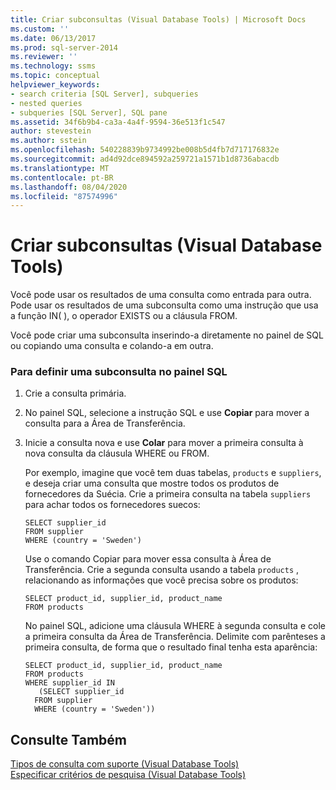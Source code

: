 ```yaml
---
title: Criar subconsultas (Visual Database Tools) | Microsoft Docs
ms.custom: ''
ms.date: 06/13/2017
ms.prod: sql-server-2014
ms.reviewer: ''
ms.technology: ssms
ms.topic: conceptual
helpviewer_keywords:
- search criteria [SQL Server], subqueries
- nested queries
- subqueries [SQL Server], SQL pane
ms.assetid: 34f6b9b4-ca3a-4a4f-9594-36e513f1c547
author: stevestein
ms.author: sstein
ms.openlocfilehash: 540228839b9734992be008b5d4fb7d717176832e
ms.sourcegitcommit: ad4d92dce894592a259721a1571b1d8736abacdb
ms.translationtype: MT
ms.contentlocale: pt-BR
ms.lasthandoff: 08/04/2020
ms.locfileid: "87574996"
---
```

# <a name="create-subqueries-visual-database-tools"></a>Criar subconsultas (Visual Database Tools)
  Você pode usar os resultados de uma consulta como entrada para outra. Pode usar os resultados de uma subconsulta como uma instrução que usa a função IN( ), o operador EXISTS ou a cláusula FROM.  
  
 Você pode criar uma subconsulta inserindo-a diretamente no painel de SQL ou copiando uma consulta e colando-a em outra.  
  
### <a name="to-define-a-subquery-in-the-sql-pane"></a>Para definir uma subconsulta no painel SQL  
  
1.  Crie a consulta primária.  
  
2.  No painel SQL, selecione a instrução SQL e use **Copiar** para mover a consulta para a Área de Transferência.  
  
3.  Inicie a consulta nova e use **Colar** para mover a primeira consulta à nova consulta da cláusula WHERE ou FROM.  
  
     Por exemplo, imagine que você tem duas tabelas, `products` e `suppliers`, e deseja criar uma consulta que mostre todos os produtos de fornecedores da Suécia. Crie a primeira consulta na tabela `suppliers` para achar todos os fornecedores suecos:  
  
    ```  
    SELECT supplier_id  
    FROM supplier  
    WHERE (country = 'Sweden')  
    ```  
  
     Use o comando Copiar para mover essa consulta à Área de Transferência. Crie a segunda consulta usando a tabela `products` , relacionando as informações que você precisa sobre os produtos:  
  
    ```  
    SELECT product_id, supplier_id, product_name  
    FROM products  
    ```  
  
     No painel SQL, adicione uma cláusula WHERE à segunda consulta e cole a primeira consulta da Área de Transferência. Delimite com parênteses a primeira consulta, de forma que o resultado final tenha esta aparência:  
  
    ```  
    SELECT product_id, supplier_id, product_name  
    FROM products  
    WHERE supplier_id IN  
       (SELECT supplier_id  
      FROM supplier  
      WHERE (country = 'Sweden'))  
    ```  
  
## <a name="see-also"></a>Consulte Também  
 [Tipos de consulta com suporte &#40;Visual Database Tools&#41;](visual-database-tools.md)   
 [Especificar critérios de pesquisa &#40;Visual Database Tools&#41;](specify-search-criteria-visual-database-tools.md)  
  
  
